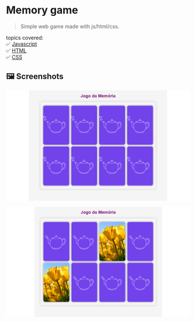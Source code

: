 # Memory game
> Simple web game made with js/html/css.

topics covered:\
:white_check_mark: [Javascript](https://developer.mozilla.org/pt-BR/docs/Web/JavaScript)\
:white_check_mark: [HTML](https://developer.mozilla.org/pt-BR/docs/Web/HTML)\
:white_check_mark: [CSS](https://developer.mozilla.org/pt-BR/docs/Web/CSS)

## :framed_picture: Screenshots
![screenshot](https://github.com/Noriuki/JogoDaMemoria/blob/master/screenshot-1.png)

![screenshot 2](https://github.com/Noriuki/JogoDaMemoria/blob/master/screenshot-2.png)
